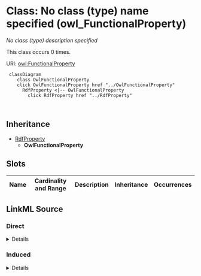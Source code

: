 

# Class: No class (type) name specified (owl_FunctionalProperty)


_No class (type) description specified_






This class occurs 0 times.


URI: [owl:FunctionalProperty](http://www.w3.org/2002/07/owl#FunctionalProperty)






```mermaid
 classDiagram
    class OwlFunctionalProperty
    click OwlFunctionalProperty href "../OwlFunctionalProperty"
      RdfProperty <|-- OwlFunctionalProperty
        click RdfProperty href "../RdfProperty"
      
      
```





## Inheritance
* [RdfProperty](../classes/RdfProperty.md)
    * **OwlFunctionalProperty**



## Slots

| Name | Cardinality and Range | Description | Inheritance | Occurrences |
| ---  | --- | --- | --- | --- |














## LinkML Source

<!-- TODO: investigate https://stackoverflow.com/questions/37606292/how-to-create-tabbed-code-blocks-in-mkdocs-or-sphinx -->

### Direct

<details>

```yaml
name: owl_FunctionalProperty
conforms_to: No schema conformance document specified
annotations:
  count:
    tag: count
    value: 0
description: No class (type) description specified
title: No class (type) name specified
from_schema: hydrology-kg
rank: 1000
is_a: rdf_Property
class_uri: owl:FunctionalProperty

```
</details>

### Induced

<details>

```yaml
name: owl_FunctionalProperty
conforms_to: No schema conformance document specified
annotations:
  count:
    tag: count
    value: 0
description: No class (type) description specified
title: No class (type) name specified
from_schema: hydrology-kg
rank: 1000
is_a: rdf_Property
class_uri: owl:FunctionalProperty

```
</details>